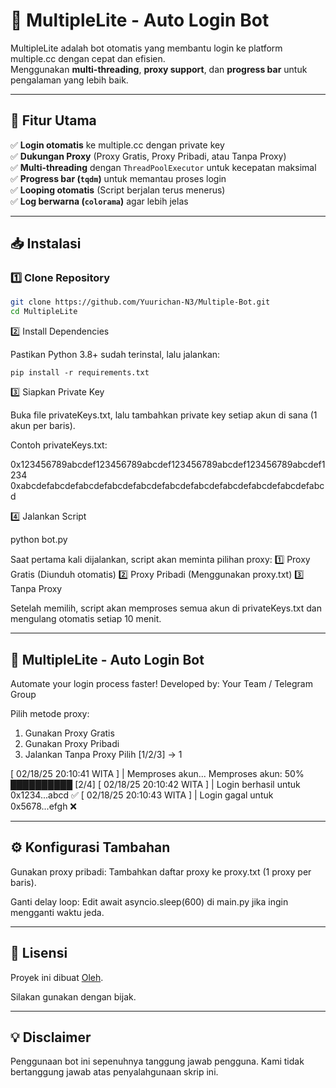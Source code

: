 # 🚀 MultipleLite - Auto Login Bot

MultipleLite adalah bot otomatis yang membantu login ke platform multiple.cc dengan cepat dan efisien.  
Menggunakan **multi-threading**, **proxy support**, dan **progress bar** untuk pengalaman yang lebih baik.

---

## 🌟 Fitur Utama
✅ **Login otomatis** ke multiple.cc dengan private key  
✅ **Dukungan Proxy** (Proxy Gratis, Proxy Pribadi, atau Tanpa Proxy)  
✅ **Multi-threading** dengan `ThreadPoolExecutor` untuk kecepatan maksimal  
✅ **Progress bar (`tqdm`)** untuk memantau proses login  
✅ **Looping otomatis** (Script berjalan terus menerus)  
✅ **Log berwarna (`colorama`)** agar lebih jelas  

---

## 📥 Instalasi

### **1️⃣ Clone Repository**
```bash
git clone https://github.com/Yuurichan-N3/Multiple-Bot.git
cd MultipleLite
```

2️⃣ Install Dependencies

Pastikan Python 3.8+ sudah terinstal, lalu jalankan:

```bahs
pip install -r requirements.txt
```

3️⃣ Siapkan Private Key

Buka file privateKeys.txt, lalu tambahkan private key setiap akun di sana (1 akun per baris).

Contoh privateKeys.txt:

0x123456789abcdef123456789abcdef123456789abcdef123456789abcdef1234
0xabcdefabcdefabcdefabcdefabcdefabcdefabcdefabcdefabcdefabcdefabcd

4️⃣ Jalankan Script

python bot.py

Saat pertama kali dijalankan, script akan meminta pilihan proxy:
1️⃣ Proxy Gratis (Diunduh otomatis)
2️⃣ Proxy Pribadi (Menggunakan proxy.txt)
3️⃣ Tanpa Proxy

Setelah memilih, script akan memproses semua akun di privateKeys.txt dan mengulang otomatis setiap 10 menit.


---


## 🚀 MultipleLite - Auto Login Bot
Automate your login process faster!
Developed by: Your Team / Telegram Group

Pilih metode proxy:
1. Gunakan Proxy Gratis
2. Gunakan Proxy Pribadi
3. Jalankan Tanpa Proxy
Pilih [1/2/3] -> 1

[ 02/18/25 20:10:41 WITA ] | Memproses akun...
Memproses akun:  50% ██████████          [2/4]
[ 02/18/25 20:10:42 WITA ] | Login berhasil untuk 0x1234...abcd ✅
[ 02/18/25 20:10:43 WITA ] | Login gagal untuk 0x5678...efgh ❌


---

## ⚙️ Konfigurasi Tambahan

Gunakan proxy pribadi: Tambahkan daftar proxy ke proxy.txt (1 proxy per baris).

Ganti delay loop: Edit await asyncio.sleep(600) di main.py jika ingin mengganti waktu jeda.



---

## 📜 Lisensi

Proyek ini dibuat [Oleh](https://t.me/sentineldiscus).

Silakan gunakan dengan bijak.


---

## 💡 Disclaimer 
Penggunaan bot ini sepenuhnya tanggung jawab pengguna. Kami tidak bertanggung jawab atas penyalahgunaan skrip ini.

